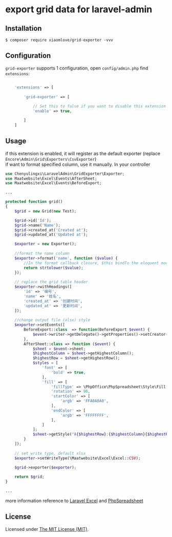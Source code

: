 export grid data for laravel-admin
======


## Installation

```
$ composer require xiaomlove/grid-exporter -vvv

```

## Configuration

`grid-exporter` supports 1 configuration, open `config/admin.php` find `extensions`:
```php

    'extensions' => [
    
        'grid-exporter' => [
        
            // Set this to false if you want to disable this extension
            'enable' => true,

        ]
    ]

```

## Usage

if this extension is enabled, it will register as the default exporter (replace `Encore\Admin\Grid\Exporters\CsvExporter`)  
if want to format specified column, use it manually. In your controller  
```php
use Chenyulingxi\LaravelAdmin\GridExporter\Exporter;
use Maatwebsite\Excel\Events\AfterSheet;
use Maatwebsite\Excel\Events\BeforeExport;

...

protected function grid()
{
    $grid = new Grid(new Test);

    $grid->id('Id');
    $grid->name('Name');
    $grid->created_at('Created at');
    $grid->updated_at('Updated at');

    $exporter = new Exporter();
    
    //format the name column
    $exporter->format('name', function ($value) {
        //In the format callback closure, $this bindTo the eloquent model
        return strtolower($value); 
    });
    
    // replace the grid table header
    $exporter->withHeadings([
        'id' => '编号',
        'name' => '姓名',
        'created_at' => '创建时间',
        'updated_at' => '更新时间',
    ]);
    
    //change output file (xlsx) style
    $exporter->setEvents([
        BeforeExport::class  => function(BeforeExport $event) {
            $event->writer->getDelegate()->getProperties()->setCreator('xiaomlove');
        },
        AfterSheet::class => function ($event) {
            $sheet = $event->sheet;
            $highestColumn = $sheet->getHighestColumn();
            $highestRow = $sheet->getHighestRow();
            $styles = [
                'font' => [
                    'bold' => true,
                ],
                'fill' => [
                    'fillType' => \PhpOffice\PhpSpreadsheet\Style\Fill::FILL_GRADIENT_LINEAR,
                    'rotation' => 90,
                    'startColor' => [
                        'argb' => 'FFA0A0A0',
                    ],
                    'endColor' => [
                        'argb' => 'FFFFFFFF',
                    ],
                ]
            ];
            $sheet->getStyle("A{$highestRow}:{$highestColumn}{$highestRow}")->applyFromArray($styles);
        }
    ]);
    
    // set write type, default xlsx
    $exporter->setWriteType(\Maatwebsite\Excel\Excel::CSV);
    
    $grid->exporter($exporter);

    return $grid;
}

...
```
more information reference to [Laravel Excel](https://docs.laravel-excel.com/3.1/exports/extending.html) and [PhpSpreadsheet](https://phpspreadsheet.readthedocs.io/en/latest/topics/recipes/#styles)

License
------------
Licensed under [The MIT License (MIT)](LICENSE).